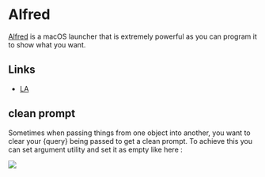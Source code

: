 # Alfred

[Alfred](https://www.alfredapp.com/) is a macOS launcher that is extremely powerful as you can program it to show what you want.


## Links

- [LA](https://learn-anything.xyz/software/tooling/productivity/alfred)

## clean prompt

Sometimes when passing things from one object into another, you want to clear your {query} being passed to get a clean prompt. To achieve this you can set argument utility and set it as empty like here : 

![](https://i.imgur.com/seduWW7.png)




